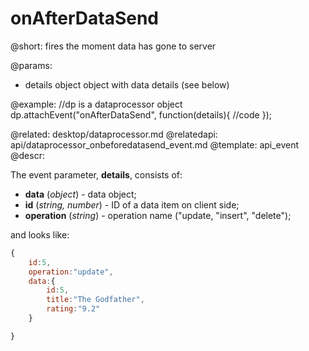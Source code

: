 onAfterDataSend
=============

@short: fires the moment data has gone to server
	
@params:
- details	object	object with data details (see below)

@example:
//dp is a dataprocessor object
dp.attachEvent("onAfterDataSend", function(details){
	//code
});

@related:
	desktop/dataprocessor.md
@relatedapi:
	api/dataprocessor_onbeforedatasend_event.md
@template:	api_event
@descr:

The event parameter, **details**, consists of: 

- **data** (*object*)	- data object;
- **id** (*string, number*) - ID of a data item on client side;
- **operation**	(*string*) - operation name ("update, "insert", "delete");

and looks like: 

~~~js
{
	id:5,
    operation:"update",
    data:{
    	id:5, 
        title:"The Godfather",
        rating:"9.2"
    }

}
~~~
